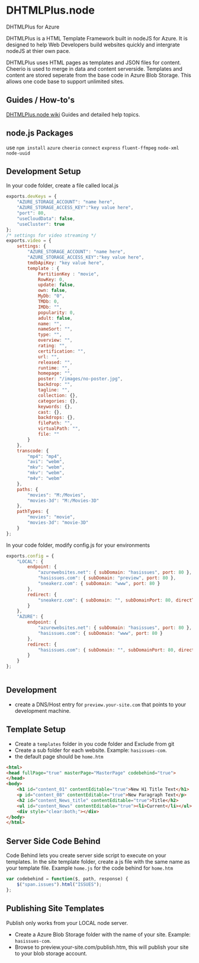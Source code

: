 DHTMLPlus.node
==============

DHTMLPlus for Azure

DHTMLPlus is a HTML Template Framework built in nodeJS for Azure. It is designed to help Web Developers build websites quickly and intergrate nodeJS at thier own pace.

DHTMLPlus uses HTML pages as templates and JSON files for content. Cheerio is used to merge in data and content serverside. Templates and content are 
stored seperate from the base code in Azure Blob Storage. This allows one code base to support unlimited sites.

Guides / How-to's
-----------------
[DHTMLPlus.node wiki](https://github.com/HasIssues/DHTMLPlus.node/wiki/home) Guides and detailed help topics.

node.js Packages
----------------
use `npm install`
`azure`
`cheerio`
`connect`
`express`
`fluent-ffmpeg`
`node-xml`
`node-uuid`

Development Setup 
-----------------
In your code folder, create a file called local.js
```Javascript
exports.devKeys = {
	"AZURE_STORAGE_ACCOUNT": "name here",
	"AZURE_STORAGE_ACCESS_KEY":"key value here",
	"port": 80,
	"useCloudData": false,
	"useCluster": true
};
/* settings for video streaming */
exports.video = {
	settings: {
		"AZURE_STORAGE_ACCOUNT": "name here",
		"AZURE_STORAGE_ACCESS_KEY":"key value here",
		tmdbApiKey: "key value here",
		template : {
			PartitionKey : "movie",
			RowKey: 0,
			update: false,
			own: false,
			MyDb: "0",
			TMDb: 0,
			IMDb: "",
			popularity: 0,
			adult: false,
			name: "",
			nameSort: "",
			type: "",
			overview: "",
			rating: "",
			certification: "",
			url: "",
			released: "",
			runtime: "",
			homepage: "",
			poster: "/images/no-poster.jpg",
			backdrop: "",
			tagline: "",
			collection: {},
			categories: {},
			keywords: {},
			cast: {},
			backdrops: {},
			filePath: "",
			virtualPath: "",
			file: ""
		}
	},
	transcode: {
		"mp4": "mp4",
		"avi": "webm",
		"mkv": "webm",
		"mkv": "webm",
		"m4v": "webm"
	},
	paths: {
		"movies": "M:/Movies",
		"movies-3d": "M:/Movies-3D"
	},
	pathTypes: {
		"movies": "movie",
		"movies-3d": "movie-3D"
	}
};

```
In your code folder, modify config.js for your environments
```Javascript
exports.config = {
	"LOCAL": {
		endpoint: {
			"azurewebsites.net": { subDomain: "hasissues", port: 80 },
			"hasissues.com": { subDomain: "preview", port: 80 },
			"sneakerz.com": { subDomain: "www", port: 80 }
		},
		redirect: {
			"sneakerz.com": { subDomain: "", subDomainPort: 80, directTo: "www", directToPort: 80 }
		}
	},
	"AZURE": {
		endpoint: {
			"azurewebsites.net": { subDomain: "hasissues", port: 80 },
			"hasissues.com": { subDomain: "www", port: 80 }
		},
		redirect: {
			"hasissues.com": { subDomain: "", subDomainPort: 80, directTo: "www", directToPort: 80 }
		}
	}
};
```

```shell

```

Development
-----------
* create a DNS/Host entry for `preview.your-site.com` that points to your development machine.


Template Setup 
--------------
* Create a `templates` folder in you code folder and Exclude from git
* Create a sub folder for each website. Example: `hasissues-com`.
* the default page should be `home.htm`

```html
<html>
<head fullPage="true" masterPage="MasterPage" codebehind="true">
</head>
<body>
	<h1 id="content_01" contentEditable="true">New H1 Title Text</h1>
	<p id="content_08" contentEditable="true">New Paragraph Text</p>
	<h2 id="content_News_title" contentEditable="true">Title</h2>
	<ul id="content_News" contentEditable="true"><li>Current</li></ul>
	<div style="clear:both;"></div>
</body>
</html>
```

Server Side Code Behind
-----------------------
Code Behind lets you create server side script to execute on your templates.
In the site template folder, create a js file with the same name as your template file. Example `home.js` for the code behind for `home.htm`
```Javascript
var codebehind = function($, path, response) {
	$("span.issues").html("ISSUES");
};
```

Publishing Site Templates
-------------------------
Publish only works from your LOCAL node server.
* Create a Azure Blob Storage folder with the name of your site. Example: `hasissues-com`.
* Browse to preview.your-site.com/publish.htm, this will publish your site to your blob storage account.
